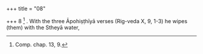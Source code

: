 +++
title = "08"

+++
8 [^3] . With the three Āpohiṣṭhīyā verses (Rig-veda X, 9, 1-3) he wipes (them) with the Stheyā water,


[^3]:  Comp. chap. 13, 9.
